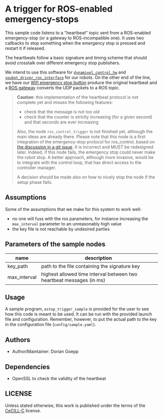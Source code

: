 # A trigger for ROS-enabled emergency-stops

This sample code listens to a "heartbeat" topic sent from a ROS-enabled emergency-stop (or a gateway to ROS-incompatible one). It uses two callbacks to stop something when the emergency stop is pressed and restart it if released.

The heartbeats follow a basic signature and timing scheme that should avoid crosstalk over different emergency stop publishers.

We intend to use this software for [`dynamixel_control_hw`][dynamixel_control_hw] and [`youbot_driver_ros_interface`][youbot_driver_ros_interface] for our robots. On the other end of the line, we have our [Wifi emergency stop button][esp8266-estop] produce the original heartbeat and a [ROS gateway][gateway] converts the UDP packets to a ROS topic.

<!-- TODO: drawing of the data flow from e-stop to robot -->

> **Caution**: this implementation of the heartbeat protocol is not complete yet and misses the following features:
>
> - check that the message is not too old
> - check that the counter is strictly increasing (for a given second) and that seconds are ever increasing
>
> Also, the node `ros_control_trigger` is not finished yet, although the main ideas are already there. Please note that this node is a first integration of the emergency-stop protocol for ros_control, based on [the discussion in a git issue][discussion_issue]. It is incorrect and MUST be redesigned later. Indeed, if this node fails, the emergency stop could never make the robot stop. A better approach, although more invasive, would be to integrate with the control loop, that has direct access to the controller manager.
>
> A decision should be made also on how to nicely stop the node if the setup phase fails.

## Assumptions

Some of the assumptions that we make for this system to work well:

- no one will fuss with the ros parameters, for instance increasing the `max_interval` parameter to an unreasonably high value
- the key file is not reachable by undesired parties

## Parameters of the sample nodes

| name         | description                                                  |
| ------------ | ------------------------------------------------------------ |
| key_path     | path to the file containing the signature key                |
| max_interval | highest allowed time interval between two heartbeat messages (in ms)|

## Usage

A sample program, `estop_trigger_sample` is provided for the user to see how this code is meant to be used. It can be run with the provided launch file and configuration. Remember, however, to put the actual path to the key in the configuration file (`config/sample.yaml`).

## Authors

- Author/Maintainer: Dorian Goepp

## Dependencies

- OpenSSL to check the validity of the heartbeat

## LICENSE

Unless stated otherwise, this work is published under the terms of the [CeCILL-C] license.

[dynamixel_control_hw]: https://github.com/resibots/dynamixel_control_hw/
[youbot_driver_ros_interface]: https://github.com/youbot/youbot_driver_ros_interface
[CeCILL-C]: http://www.cecill.info/index.en.html
[esp8266-estop]: https://gitlab.inria.fr/dgoepp/esp8266_e_stop
[gateway]: https://gitlab.inria.fr/dgoepp/estop-gateway
[discussion_issue]: https://github.com/ros-controls/ros_control/issues/129
